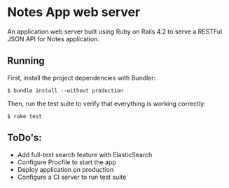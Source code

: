 # Notes App web server
An application web server built using Ruby on Rails 4.2 to serve a RESTFul JSON API for Notes application.

## Running
First, install the project dependencies with Bundler:

```
$ bundle install --without production
```

Then, run the test suite to verify that everything is working correctly:

```
$ rake test
```

## ToDo's:

* Add full-text search feature with ElasticSearch
* Configure Procfile to start the app
* Deploy application on production
* Configure a CI server to run test suite
